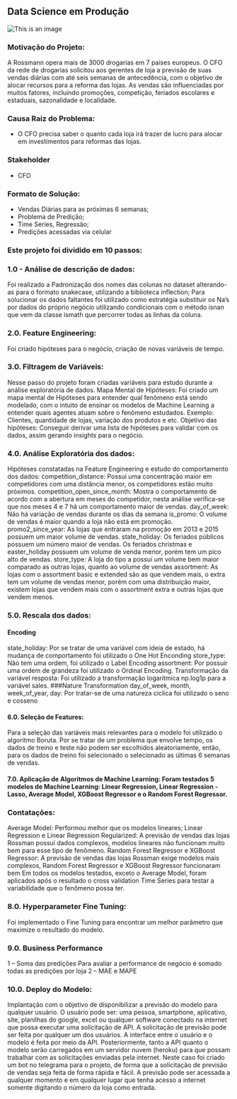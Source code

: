 ## Data Science em Produção
![This is an image](https://advancedinstitute.ai/wp-content/uploads/2019/04/regressao-1170x500.png)

### Motivação do Projeto:

A Rossmann opera mais de 3000 drogarias em 7 países europeus. O CFO da rede de drogarias solicitou aos gerentes de loja a previsão de suas vendas diárias com até seis semanas de antecedência, com o objetivo de alocar recursos para a reforma das lojas. As vendas são influenciadas por muitos fatores, incluindo promoções, competição, feriados escolares e estaduais, sazonalidade e localidade.

###  Causa Raiz do Problema:

-  O CFO precisa saber o quanto cada loja irá trazer de lucro para alocar em investimentos para reformas das lojas.

###  Stakeholder

- CFO

### Formato de Solução:

- Vendas Diárias para as próximas 6 semanas;
- Problema de Predição;
- Time Series, Regressão;
- Predições acessadas via celular 

### Este projeto foi dividido em 10 passos: 

### 1.0 - Análise de descrição de dados: 

Foi realizado a Padronização dos nomes das colunas no dataset alterando-as para o formato snakecase, utilizando a biblioteca inflection;
Para solucionar os dados faltantes foi utilizado como estratégia substituir os Na’s por dados do próprio negócio utilizando condicionais com o método isnan que vem da classe ismath que percorrer todas as linhas da coluna. 

### 2.0. Feature Engineering: 

Foi criado hipóteses para o negócio, criação de novas variáveis de tempo.

### 3.0. Filtragem de Variáveis: 

Nesse passo do projeto foram criadas variáveis para estudo durante a análise exploratória de dados.
Mapa Mental de Hipóteses: 
Foi criado um mapa mental de Hipóteses para entender qual fenômeno está sendo modelado, com o intuito de ensinar os modelos de Machine Learning a entender quais agentes atuam sobre  o fenômeno estudados. Exemplo: Clientes, quantidade de lojas, variação dos produtos e etc.
Objetivo das hipóteses:
Conseguir derivar uma lista de hipóteses para validar com os dados, assim gerando insights para o negócio.

### 4.0. Análise Exploratória dos dados: 

Hipóteses constatadas na Feature Engineering e estudo do comportamento dos dados:
competition_distance: Possui uma concentração maior em competidores com uma distância menor, os competidores estão muito próximos. 
competition_open_since_month: Mostra o comportamento de acordo com a abertura em meses do competidor, nesta análise verifica-se que nos meses 4 e 7 há um comportamento maior de vendas.
day_of_week: Não há variação de vendas durante os dias da semana 
is_promo: O volume de vendas é maior quando a loja não está em promoção.
promo2_since_year: As lojas que entraram na promoção em 2013 e 2015 possuem um maior volume de vendas.
state_holiday: Os feriados públicos possuem um número maior de vendas. Os feriados christmas e easter_holiday possuem um volume de venda menor, porém tem um pico alto de vendas.
store_type: A loja do tipo a possuí um volume bem maior comparado as outras lojas, quanto ao volume de vendas 
assortment: As lojas com o assortment basic e extended são as que vendem mais, o extra tem um volume de vendas menor, porém com uma distribuição maior, existem lojas que vendem mais com o assortment extra e outras lojas que vendem menos.  

### 5.0. Rescala dos dados:

#### Encoding

state_holiday: Por se tratar de uma variável com ideia de estado, há mudança de comportamento foi utilizado o One Hot Enconding
store_type: Não tem uma ordem, foi utilizado o Label Encoding
assortment: Por possuir uma ordem de grandeza foi utilizado o Ordinal Encoding.
Transformação da variável resposta: Foi utilizado a transformação logarítmica np.log1p para a variável sales.
###Nature Transformation
day_of_week, month, week_of_year, day: Por tratar-se de uma natureza cíclica foi utilizado o seno e cosseno

#### 6.0. Seleção de Features: 

Para a seleção das variáveis mais relevantes para o modelo foi utilizado o algoritmo Boruta. Por se tratar de um problema que envolve tempo, os dados de treino e teste não podem ser escolhidos aleatoriamente, então, para os dados de treino foi selecionado o selecionado as últimas 6 semanas de vendas.

#### 7.0. Aplicação de Algoritmos de Machine Learning: Foram testados 5 modelos de Machine Learning: Linear Regression, Linear Regression - Lasso, Average Model, XGBoost Regressor e o Random Forest Regressor.

### Contatações:

Average Model: Performou melhor que os modelos lineares;
Linear Regression e Linear Regression Regularized: A previsão de vendas das lojas Rossman possuí dados complexos, modelos lineares não funcionam muito bem para esse tipo de fenômeno.
Random Forest Regressor e XGBoost Regressor: A previsão de vendas das lojas Rossman exige modelos mais complexos, Random Forest Regressor e XGBoost Regressor funcionaram bem 
Em todos os modelos testados, exceto o Average Model, foram aplicados após o resultado o cross validation Time Series para testar a variabilidade que o fenômeno possa ter.

### 8.0. Hyperparameter Fine Tuning:

Foi implementado o Fine Tuning para encontrar um melhor parâmetro que maximize o resultado do modelo.

### 9.0. Business Performance 
 
1 – Soma das predições
Para avaliar a performance de negócio é somado todas as predições por loja 
2 – MAE e MAPE

### 10.0. Deploy do Modelo: 

Implantação com o objetivo de disponibilizar a previsão do modelo para qualquer usuário. O usuário pode ser: uma pessoa, smartphone, aplicativo, site, planilhas do google, excel ou qualquer software conectado na internet que possa executar uma solicitação de API. A solicitação de previsão pode ser feita por qualquer um dos usuários. A interface entre o usuário e o modelo é feita por meio da API. Posteriormente, tanto a API quanto o modelo serão carregados em um servidor nuvem (heroku) para que possam trabalhar com as solicitações enviadas pela internet. Neste caso foi criado um bot no telegrama para o projeto, de forma que a solicitação de previsão de vendas seja feita de forma rápida e fácil. A previsão pode ser acessada a qualquer momento e em qualquer lugar que tenha acesso a internet somente digitando o número da loja como entrada.

